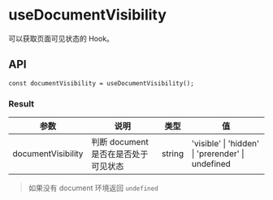 # useDocumentVisibility

可以获取页面可见状态的 Hook。

## API

```
const documentVisibility = useDocumentVisibility();
```

### Result
| 参数    | 说明                                         | 类型                   | 值 |
|---------|----------------------------------------------|------------------------|--------|
| documentVisibility | 判断 document 是否在是否处于可见状态 | string | 'visible' \| 'hidden' \| 'prerender'  \| undefined    |

> 如果没有 document 环境返回 `undefined`
